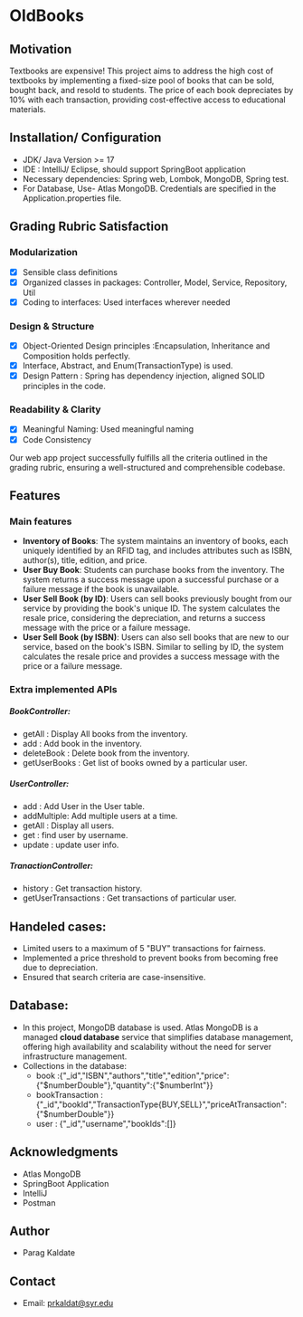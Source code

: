 # OldBooks

## Motivation
Textbooks are expensive! This project aims to address the high cost of textbooks by implementing 
a fixed-size pool of books that can be sold, bought back, and resold to students. The price of 
each book depreciates by 10% with each transaction, providing cost-effective access to educational 
materials.

## Installation/ Configuration
- JDK/ Java Version >= 17
- IDE : IntelliJ/ Eclipse, should support SpringBoot application
- Necessary dependencies: Spring web, Lombok, MongoDB, Spring test.
- For Database, Use- Atlas MongoDB. Credentials are specified in the Application.properties file.

## Grading Rubric Satisfaction

### Modularization
- [x] Sensible class definitions
- [x] Organized classes in packages: Controller, Model, Service, Repository, Util
- [x] Coding to interfaces: Used interfaces wherever needed

### Design & Structure
- [x] Object-Oriented Design principles :Encapsulation, Inheritance and Composition holds perfectly.
- [x] Interface, Abstract, and Enum(TransactionType) is used.
- [x] Design Pattern : Spring has dependency injection, aligned SOLID principles in the code.

### Readability & Clarity
- [x] Meaningful Naming: Used meaningful naming
- [x] Code Consistency

Our web app project successfully fulfills all the criteria outlined in the grading rubric, ensuring a well-structured and comprehensible codebase.

## Features
### Main features
- **Inventory of Books**: The system maintains an inventory of books, each uniquely identified by an RFID tag, and includes attributes such as ISBN, author(s), title, edition, and price.
- **User Buy Book**: Students can purchase books from the inventory. The system returns a success message upon a successful purchase or a failure message if the book is unavailable.
- **User Sell Book (by ID)**: Users can sell books previously bought from our service by providing the book's unique ID. The system calculates the resale price, considering the depreciation, and returns a success message with the price or a failure message.
- **User Sell Book (by ISBN)**: Users can also sell books that are new to our service, based on the book's ISBN. Similar to selling by ID, the system calculates the resale price and provides a success message with the price or a failure message.

### Extra implemented APIs

##### BookController:

- getAll : Display All books from the inventory.
- add : Add book in the inventory.
- deleteBook : Delete book from the inventory.
- getUserBooks : Get list of books owned by a particular user.

##### UserController:

- add : Add User in the User table.
- addMultiple: Add multiple users at a time.
- getAll : Display all users.
- get : find user by username.
- update : update user info.

##### TranactionController:

- history : Get transaction history.
- getUserTransactions : Get transactions of particular user.

## Handeled cases:

- Limited users to a maximum of 5 "BUY" transactions for fairness.
- Implemented a price threshold to prevent books from becoming free due to depreciation.
- Ensured that search criteria are case-insensitive.

## Database:

- In this project, MongoDB database is used. Atlas MongoDB is a managed **cloud database** service that simplifies database management, offering high availability and scalability without the need for server infrastructure management.
- Collections in the database:
  - book :{"_id","ISBN","authors","title","edition","price":{"$numberDouble"},"quantity":{"$numberInt"}}
  - bookTransaction : {"_id","bookId","TransactionType{BUY,SELL}","priceAtTransaction":{"$numberDouble"}}
  - user : {"_id","username","bookIds":[]}

## Acknowledgments

- Atlas MongoDB
- SpringBoot Application
- IntelliJ
- Postman

## Author
- Parag Kaldate

## Contact

- Email: prkaldat@syr.edu
